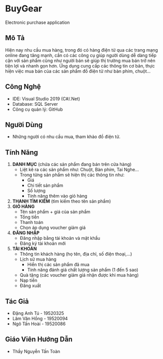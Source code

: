# BuyGear
Electronic purchase application

## Mô Tả 
Hiện nay nhu cầu mua hàng, trong đó có hàng điện tử qua các trang mạng online đang tăng mạnh, cần có các công cụ giúp người dùng dễ dàng tiếp cận với sản phẩm cũng như người bán sẽ giúp thị trường mua bán trở nên tiện lợi và nhanh gọn hơn. Ứng dụng cung cấp các thông tin cơ bản, thực hiện việc mua bán của các sản phẩm đồ điện tử như bàn phím, chuột...

## Công Nghệ 
* IDE: Visual Studio 2019 (C#/.Net)
* Database: SQL Server
* Công cụ quản lý: GitHub

## Người Dùng
* Những người có nhu cầu mua, tham khảo đồ điện tử.

## Tính Năng

1. __DANH MỤC__ (chứa các sản phẩm đang bán trên cửa hàng)
  	* Liệt kê ra các sản phẩm như: Chuột, Bàn phím, Tai Nghe...
  	* Trong từng sản phẩm sẽ hiện thị các thông tin như:
		* Giá
		* Chi tiết sản phẩm 
		* Số lượng
		* Tính năng thêm vào giỏ hàng
2. __THANH TÌM KIẾM__ (tìm kiếm theo tên sản phẩm)
3. __GIỎ HÀNG__
  	* Tên sản phẩm + giá của sản phẩm
  	* Tổng tiền
 	* Thanh toán
  	* Chọn áp dụng voucher giảm giá
4. __ĐĂNG NHẬP__ 
	* Đăng nhập bằng tài khoản và mật khẩu
	* Đăng ký tài khoản mới
5. __TÀI KHOẢN__
  	* Thông tin khách hàng (họ tên, địa chỉ, số điện thoại,...)
  	* Lịch sử mua hàng 
  		* Hiển thị các sản phẩm đã mua
		* Tính năng đánh giá chất lượng sản phẩm (1 đến 5 sao)
  	* Quà tặng (các voucher giảm giá nhận được khi mua hàng)
	* Nạp tiền
 	* Đăng xuất
## Tác Giả
* Đặng Anh Tú - 19520325 
* Lâm Văn Hồng - 19520094
* Ngô Tấn Hoài - 19520086

## Giáo Viên Hướng Dẫn
* Thầy Nguyễn Tấn Toàn

